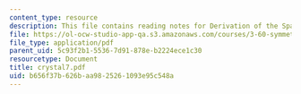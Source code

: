 ```yaml
---
content_type: resource
description: This file contains reading notes for Derivation of the Space Lattices.
file: https://ol-ocw-studio-app-qa.s3.amazonaws.com/courses/3-60-symmetry-structure-and-tensor-properties-of-materials-fall-2005/b656f37b626baa9825261093e95c548a_crystal7.pdf
file_type: application/pdf
parent_uid: 5c93f2b1-5536-7d91-878e-b2224ece1c30
resourcetype: Document
title: crystal7.pdf
uid: b656f37b-626b-aa98-2526-1093e95c548a
---
```

